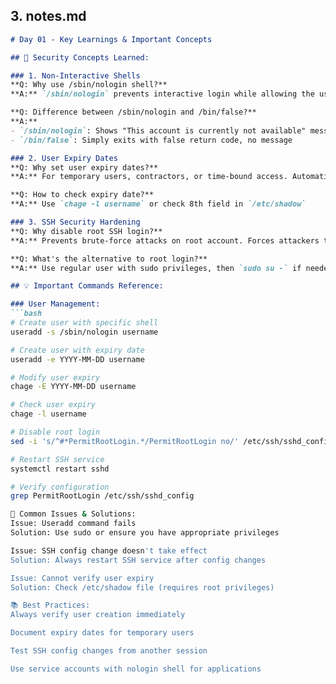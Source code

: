 
## 3. notes.md
```markdown
# Day 01 - Key Learnings & Important Concepts

## 🔐 Security Concepts Learned:

### 1. Non-Interactive Shells
**Q: Why use /sbin/nologin shell?**
**A:** `/sbin/nologin` prevents interactive login while allowing the user to own processes and files. Used for service accounts that don't need shell access.

**Q: Difference between /sbin/nologin and /bin/false?**
**A:** 
- `/sbin/nologin`: Shows "This account is currently not available" message
- `/bin/false`: Simply exits with false return code, no message

### 2. User Expiry Dates
**Q: Why set user expiry dates?**
**A:** For temporary users, contractors, or time-bound access. Automatically disables account after specified date.

**Q: How to check expiry date?**
**A:** Use `chage -l username` or check 8th field in `/etc/shadow`

### 3. SSH Security Hardening
**Q: Why disable root SSH login?**
**A:** Prevents brute-force attacks on root account. Forces attackers to guess both username and password.

**Q: What's the alternative to root login?**
**A:** Use regular user with sudo privileges, then `sudo su -` if needed.

## 💡 Important Commands Reference:

### User Management:
```bash
# Create user with specific shell
useradd -s /sbin/nologin username

# Create user with expiry date
useradd -e YYYY-MM-DD username

# Modify user expiry
chage -E YYYY-MM-DD username

# Check user expiry
chage -l username

# Disable root login
sed -i 's/^#*PermitRootLogin.*/PermitRootLogin no/' /etc/ssh/sshd_config

# Restart SSH service
systemctl restart sshd

# Verify configuration
grep PermitRootLogin /etc/ssh/sshd_config

🚨 Common Issues & Solutions:
Issue: Useradd command fails
Solution: Use sudo or ensure you have appropriate privileges

Issue: SSH config change doesn't take effect
Solution: Always restart SSH service after config changes

Issue: Cannot verify user expiry
Solution: Check /etc/shadow file (requires root privileges)

📚 Best Practices:
Always verify user creation immediately

Document expiry dates for temporary users

Test SSH config changes from another session

Use service accounts with nologin shell for applications